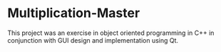 # Multiplication-Master

This project was an exercise in object oriented programming in C++ in conjunction with GUI design and implementation using Qt.  

